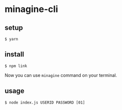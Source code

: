 # minagine-cli

## setup

`$ yarn`

## install

`$ npm link`

Now you can use `minagine` command on your terminal.

## usage

`$ node index.js USERID PASSWORD [01]`
